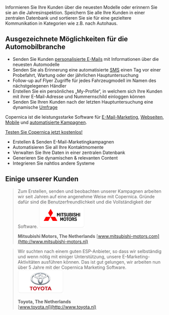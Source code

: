 Informieren Sie Ihre Kunden über die neuesten Modelle oder erinnern Sie
sie an die Jahresinspektion. Speichern Sie alle Ihre Kunden in einer
zentralen Datenbank und sortieren Sie sie für eine gezieltere
Kommunikation in Kategorien wie z.B. nach Autohaus.

Ausgezeichnete Möglichkeiten für die Automobilbranche
-----------------------------------------------------

-   Senden Sie Kunden [personalisierte
    E-Mails](./emailings.md "personalisierte E-Mails")
    mit Informationen über die neuesten Automodelle
-   Senden Sie als Erinnerung eine automatisierte
    [SMS](http://www.copernica.com/de/funktionen/handy/sms-nachricht-versenden "SMS")
    einen Tag vor einer Probefahrt, Wartung oder der jährlichen
    Hauptuntersuchung
-   Follow-up auf Flyer Zugriffe für jedes Fahrzeugmodell im Namen des
    nächstgelegenen Händler
-   Erstellen Sie ein persönliches „My-Profile“, in welchem sich Ihre
    Kunden mit ihrer E-Mail-Adresse und Nummernschild einloggen können
-   Senden Sie Ihren Kunden nach der letzten Hauptuntersuchung eine
    dynamische
    [Umfrage](http://www.copernica.com/de/funktionen/webseiten/umfragen "Umfrage")

Copernica ist die leistungsstarke Software für
[E-Mail-Marketing](./emailings.md),
[Webseiten](http://www.copernica.com/de/funktionen/webseiten "Webseiten"),
[Mobile](http://www.copernica.com/de/funktionen/handy "Mobile") und
[automatisierte Kampagnen](./automate-your-campaigns.md "automatisierte Kampagnen").

[Testen Sie Copernica jetzt
kostenlos!](http://www.copernica.com/de/copernica-30-tage-testen "Testen Sie Copernica jetzt kostenlos!")

-   Erstellen & Senden E-Mail-Marketingkampagnen
-   Automatisieren Sie all Ihre Kontaktmomente
-   Verwalten Sie Ihre Daten in einer zentralen Datenbank
-   Generieren Sie dynamischen & relevanten Content
-   Integrieren Sie nahtlos andere Systeme

Einige unserer Kunden
---------------------

> Zum Erstellen, senden und beobachten unserer Kampagnen arbeiten wir
> seit Jahren auf eine angenehme Weise mit Copernica. Gründe dafür sind
> die Benutzerfreundlichkeit und die Vollständigkeit der Software.
> ![](../images/mitsubishimotors.png)
>
> **Mitsubishi Motors, The Netherlands**
> [www.mitsubishi-motors.com](http://www.mitsubishi-motors.nl)

> Wir suchten nach einem guten ESP-Anbieter, so dass wir selbständig und
> wenn nötig mit einiger Unterstützung, unsere E-Marketing-Aktivitäten
> ausführen können. Das ist gut gelungen, wir arbeiten nun über 5 Jahre
> mit der Copernica Marketing Software. ![](../images/toyota.png)
>
> **Toyota, The Netherlands**\
> [www.toyota.nl](http://www.toyota.nl)
